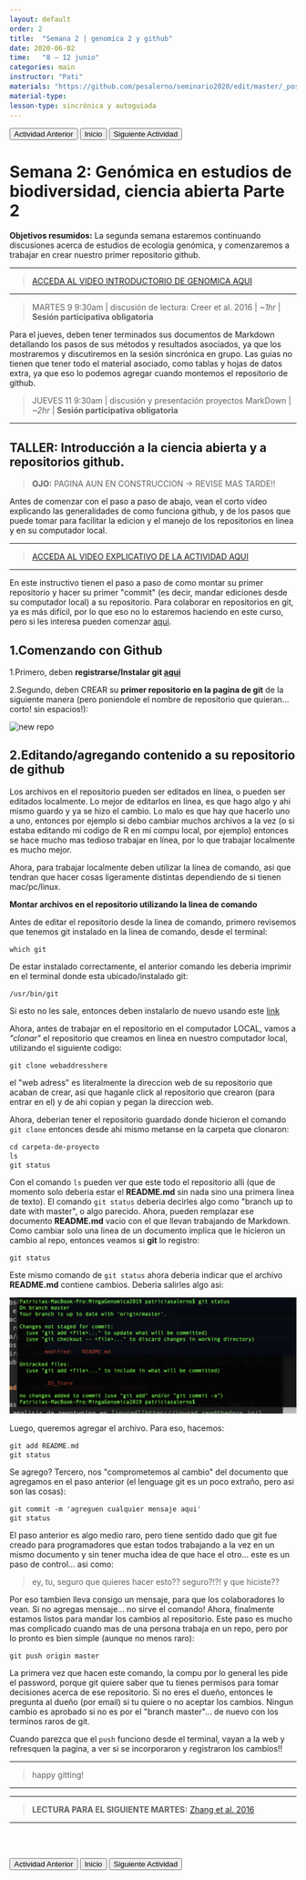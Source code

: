 ```yaml
---
layout: default
order: 2
title:  "Semana 2 | genomica 2 y github"
date: 2020-06-02
time:   "8 – 12 junio"
categories: main
instructor: "Pati"
materials: "https://github.com/pesalerno/seminario2020/edit/master/_posts/2020-06-02-2_Semana_2.md"
material-type: 
lesson-type: sincrónica y autoguiada
---
```


<a href="https://pesalerno.github.io/seminario2020/main/2020/06/01/1_Semana_1.html"><button>Actividad Anterior</button></a>		<a href="https://pesalerno.github.io/seminario2020/"><button>Inicio</button></a>    <a href="https://pesalerno.github.io/seminario2020/main/2020/06/03/3_Semana_3.html"><button>Siguiente Actividad</button></a>


# Semana 2: Genómica en estudios de biodiversidad, ciencia abierta Parte 2

**Objetivos resumidos:** La segunda semana estaremos continuando discusiones acerca de  estudios de ecología genómica, y comenzaremos a trabajar en crear nuestro primer repositorio github. 

--------------------

> [ACCEDA AL VIDEO INTRODUCTORIO DE GENOMICA AQUI](https://www.loom.com/share/444036137dd445dfa13ae327a99044d7) 


--------------------

> MARTES 9 9:30am | discusión de lectura: Creer et al. 2016 | *~1hr* | **Sesión participativa obligatoria**

Para el jueves, deben tener terminados sus documentos de Markdown detallando los pasos de sus métodos y resultados asociados, ya que los mostraremos y discutiremos en la sesión sincrónica en grupo. Las guias no tienen que tener todo el material asociado, como tablas y hojas de datos extra, ya que eso lo podemos agregar cuando montemos el repositorio de github. 
 
> JUEVES 11 9:30am | discusión y presentación proyectos MarkDown | *~2hr* | **Sesión participativa obligatoria**



----------
## TALLER: Introducción a la ciencia abierta y a repositorios github.

> **OJO:** PAGINA AUN EN CONSTRUCCION -> REVISE MAS TARDE!!

Antes de comenzar con el paso a paso de abajo, vean el corto video explicando las generalidades de como funciona github, y de los pasos que puede tomar para facilitar la edicion y el manejo de los repositorios en linea y en su computador local.

--------------------

> [ACCEDA AL VIDEO EXPLICATIVO DE LA ACTIVIDAD AQUI](https://www.youtube.com/watch?v=dQw4w9WgXcQ) 


--------------------
 
En este instructivo tienen el paso a paso de como montar su primer repositorio y hacer su primer "commit" (es decir, mandar ediciones desde su computador local) a su repositorio. Para colaborar en repositorios en git, ya es más difícil, por lo que eso no lo estaremos haciendo en este curso, pero si les interesa pueden comenzar [aqui](https://github.com/pesalerno/PUMAgenomics/blob/master/git-collaborating-protocol.md). 


1.Comenzando con Github
-


1.Primero, deben **registrarse/Instalar git [aqui](https://github.com/join)**

2.Segundo, deben CREAR su **primer repositorio en la pagina de git** de la siguiente manera (pero poniendole el nombre de repositorio que quieran... corto! sin espacios!):

![new repo](https://github.com/pesalerno/seminario2020/blob/master/files/new-repo.png?raw=true)<br>


2.Editando/agregando contenido a su repositorio de github
-
Los archivos en el repositorio pueden ser editados en línea, o pueden ser editados localmente. Lo mejor de editarlos en linea, es que hago algo y ahi mismo guardo y ya se hizo el cambio. Lo malo es que hay que hacerlo uno a uno, entonces por ejemplo si debo cambiar muchos archivos a la vez (o si estaba editando mi codigo de R en mi compu local, por ejemplo) entonces se hace mucho mas tedioso trabajar en línea, por lo que trabajar localmente es mucho mejor. 

Ahora, para trabajar localmente deben utilizar la línea de comando, asi que tendran que hacer cosas ligeramente distintas dependiendo de si tienen mac/pc/linux. 


**Montar archivos en el repositorio utilizando la linea de comando** 

Antes de editar el repositorio desde la linea de comando, primero revisemos que tenemos git instalado en la linea de comando, desde el terminal: 

	which git 

De estar instalado correctamente, el anterior comando les deberia imprimir en el terminal donde esta ubicado/instalado git: 

	/usr/bin/git 

Si esto no les sale, entonces deben instalarlo de nuevo usando este [link](https://git-scm.com/book/en/v2/Getting-Started-Installing-Git)


Ahora, antes de trabajar en el repositorio en el computador LOCAL, vamos  a *"clonar"* el repositorio que creamos en linea en nuestro computador local, utilizando el siguiente codigo: 

	git clone webaddresshere

el "web adress" es literalmente la direccion web de su repositorio que acaban de crear, asi que haganle click al repositorio que crearon (para entrar en el) y de ahi copian y pegan la direccion web. 

Ahora, deberian tener el repositorio guardado donde hicieron el comando `git clone` entonces desde ahi mismo metanse en la carpeta que clonaron: 

	cd carpeta-de-proyecto
	ls
	git status

Con el comando `ls` pueden ver que este todo el repositorio alli (que de momento solo deberia estar el **README.md** sin nada sino una primera linea de texto). El comando `git status` deberia decirles algo como "branch up to date with master", o algo parecido. Ahora, pueden remplazar ese documento **README.md** vacio con el que llevan trabajando de Markdown. Como cambiar solo una linea de un documento implica que le hicieron un cambio al repo, entonces veamos si **git** lo registro: 

	git status

Este mismo comando de `git status` ahora deberia indicar que el archivo **README.md** contiene cambios. Deberia salirles algo asi: 
 
 ![status](https://github.com/pesalerno/MingaGenomica2019/blob/master/fotos/gitstatus.png?raw=true)<br>


Luego, queremos agregar el archivo. Para eso, hacemos: 

	git add README.md
	git status

Se agrego? Tercero, nos "comprometemos al cambio" del documento que agregamos en el paso anterior (el lenguage git es un poco extraño, pero asi son las cosas): 

	git commit -m 'agreguen cualquier mensaje aqui'
	git status

El paso anterior es algo medio raro, pero tiene sentido dado que git fue creado para programadores que estan todos trabajando a la vez en un mismo documento y sin tener mucha idea de que hace el otro... este es un paso de control... asi como: 

>ey, tu, seguro que quieres hacer esto?? seguro?!?! y que hiciste?? 

Por eso tambien lleva consigo un mensaje, para que los colaboradores lo vean. Si no agregas mensaje... no sirve el comando! Ahora, finalmente estamos listos para mandar los cambios al repositorio. Este paso es mucho mas complicado cuando mas de una persona trabaja en un repo, pero por lo pronto es bien simple (aunque no menos raro): 

	git push origin master

La primera vez que hacen este comando, la compu por lo general les pide el password, porque git quiere saber que tu tienes permisos para tomar decisiones acerca de ese repositorio. Si no eres el dueño, entonces le pregunta al dueño (por email) si tu quiere o no aceptar los cambios. Ningun cambio es aprobado si no es por el "branch master"... de nuevo con los terminos raros de git. 

Cuando parezca que el `push` funciono desde el terminal, vayan a la web y refresquen la pagina, a ver si se incorporaron y registraron los cambios!! 



-------------------------


>happy gitting! 

------------------------------

--------------

> **LECTURA PARA EL SIGUIENTE MARTES:** [Zhang et al. 2016](https://github.com/pesalerno/seminario2020/blob/master/files/annurev-virology-092818-015851.pdf)
 
----------------

<br><br>

<a href="https://pesalerno.github.io/seminario2020/main/2020/06/01/1_Semana_1.html"><button>Actividad Anterior</button></a>		<a href="https://pesalerno.github.io/seminario2020/"><button>Inicio</button></a>    <a href="https://pesalerno.github.io/seminario2020/main/2020/06/03/3_Semana_3.html"><button>Siguiente Actividad</button></a>




